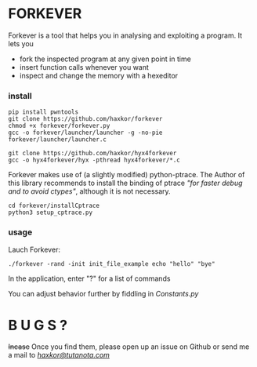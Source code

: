# FORKEVER

Forkever is a tool that helps you in analysing and exploiting a program.
It lets you
- fork the inspected program at any given point in time 
- insert function calls whenever you want
- inspect and change the memory with a hexeditor


### install
    pip install pwntools
    git clone https://github.com/haxkor/forkever
    chmod +x forkever/forkever.py
    gcc -o forkever/launcher/launcher -g -no-pie forkever/launcher/launcher.c
    
    git clone https://github.com/haxkor/hyx4forkever
    gcc -o hyx4forkever/hyx -pthread hyx4forkever/*.c
    
    
Forkever makes use of (a slightly modified) python-ptrace.
The Author of this library recommends to install the binding of ptrace *"for faster debug and to avoid ctypes"*, although it is not necessary. 

    cd forkever/installCptrace
    python3 setup_cptrace.py
    
### usage
Lauch Forkever:

    ./forkever -rand -init init_file_example echo "hello" "bye"
    
    
In the application, enter "?" for a list of commands



You can adjust behavior further by fiddling in *Constants.py*

# B U G S ?

~~Incase~~ Once you find them, please open up an issue on Github 
or send me a mail to *haxkor@tutanota.com* 
   
   
    
    

    
    

    
